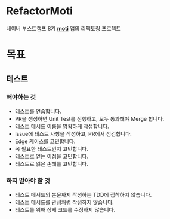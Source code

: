 # RefactorMoti

네이버 부스트캠프 8기 **[moti](https://github.com/boostcampwm2023/iOS02-moti)** 앱의 리팩토링 프로젝트  

# 목표
## 테스트
### 해야하는 것
- 테스트를 연습합니다.
- PR을 생성하면 Unit Test를 진행하고, 모두 통과해야 Merge 합니다.
- 테스트 메서드 이름을 명확하게 작성합니다.
- Issue에 테스트 사항을 작성하고, PR에서 점검합니다.
- Edge 케이스를 고민합니다.
- 꼭 필요한 테스트인지 고민합니다.
- 테스트로 얻는 이점을 고민합니다.
- 테스트로 잃은 손해를 고민합니다.

### 하지 말아야 할 것
- 테스트 메서드의 본문까지 작성하는 TDD에 집착하지 않습니다.
- 테스트 메서드를 관성처럼 작성하지 않습니다.
- 테스트를 위해 상세 코드를 수정하지 않습니다.

